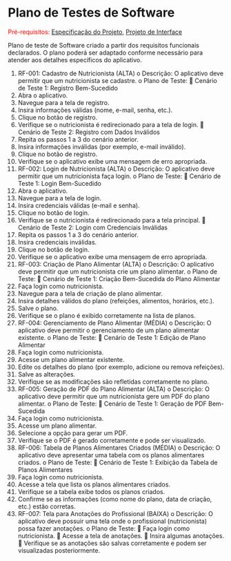 # Plano de Testes de Software

<span style="color:red">Pré-requisitos: <a href="2-Especificação do Projeto.md"> Especificação do Projeto</a></span>, <a href="3-Projeto de Interface.md"> Projeto de Interface</a>

Plano de teste de Software criado a partir dos requisitos funcionais declarados. O plano poderá ser adaptado conforme necessário para atender aos detalhes específicos do aplicativo.


1.	RF-001: Cadastro de Nutricionista (ALTA)
o	Descrição: O aplicativo deve permitir que um nutricionista se cadastre.
o	Plano de Teste:
	Cenário de Teste 1: Registro Bem-Sucedido
1.	Abra o aplicativo.
2.	Navegue para a tela de registro.
3.	Insira informações válidas (nome, e-mail, senha, etc.).
4.	Clique no botão de registro.
5.	Verifique se o nutricionista é redirecionado para a tela de login.
	Cenário de Teste 2: Registro com Dados Inválidos
1.	Repita os passos 1 a 3 do cenário anterior.
2.	Insira informações inválidas (por exemplo, e-mail inválido).
3.	Clique no botão de registro.
4.	Verifique se o aplicativo exibe uma mensagem de erro apropriada.
2.	RF-002: Login de Nutricionista (ALTA)
o	Descrição: O aplicativo deve permitir que um nutricionista faça login.
o	Plano de Teste:
	Cenário de Teste 1: Login Bem-Sucedido
1.	Abra o aplicativo.
2.	Navegue para a tela de login.
3.	Insira credenciais válidas (e-mail e senha).
4.	Clique no botão de login.
5.	Verifique se o nutricionista é redirecionado para a tela principal.
	Cenário de Teste 2: Login com Credenciais Inválidas
1.	Repita os passos 1 a 3 do cenário anterior.
2.	Insira credenciais inválidas.
3.	Clique no botão de login.
4.	Verifique se o aplicativo exibe uma mensagem de erro apropriada.
3.	RF-003: Criação de Plano Alimentar (ALTA)
o	Descrição: O aplicativo deve permitir que um nutricionista crie um plano alimentar.
o	Plano de Teste:
	Cenário de Teste 1: Criação Bem-Sucedida do Plano Alimentar
1.	Faça login como nutricionista.
2.	Navegue para a tela de criação de plano alimentar.
3.	Insira detalhes válidos do plano (refeições, alimentos, horários, etc.).
4.	Salve o plano.
5.	Verifique se o plano é exibido corretamente na lista de planos.
4.	RF-004: Gerenciamento de Plano Alimentar (MÉDIA)
o	Descrição: O aplicativo deve permitir o gerenciamento de um plano alimentar existente.
o	Plano de Teste:
	Cenário de Teste 1: Edição de Plano Alimentar
1.	Faça login como nutricionista.
2.	Acesse um plano alimentar existente.
3.	Edite os detalhes do plano (por exemplo, adicione ou remova refeições).
4.	Salve as alterações.
5.	Verifique se as modificações são refletidas corretamente no plano.
5.	RF-005: Geração de PDF do Plano Alimentar (ALTA)
o	Descrição: O aplicativo deve permitir que um nutricionista gere um PDF do plano alimentar.
o	Plano de Teste:
	Cenário de Teste 1: Geração de PDF Bem-Sucedida
1.	Faça login como nutricionista.
2.	Acesse um plano alimentar.
3.	Selecione a opção para gerar um PDF.
4.	Verifique se o PDF é gerado corretamente e pode ser visualizado.
6.	RF-006: Tabela de Planos Alimentares Criados (MÉDIA)
o	Descrição: O aplicativo deve apresentar uma tabela com os planos alimentares criados.
o	Plano de Teste:
	Cenário de Teste 1: Exibição da Tabela de Planos Alimentares
1.	Faça login como nutricionista.
2.	Acesse a tela que lista os planos alimentares criados.
3.	Verifique se a tabela exibe todos os planos criados.
4.	Confirme se as informações (como nome do plano, data de criação, etc.) estão corretas.
7.	RF-007: Tela para Anotações do Profissional (BAIXA)
o	Descrição: O aplicativo deve possuir uma tela onde o profissional (nutricionista) possa fazer anotações.
o	Plano de Teste:
	Faça login como nutricionista.
	Acesse a tela de anotações.
	Insira algumas anotações.
	Verifique se as anotações são salvas corretamente e podem ser visualizadas posteriormente.

 

